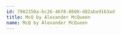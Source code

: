 ```yaml
---
id: 7982350a-bc26-46f8-8608-d82abe9163ad
title: McQ by Alexander McQueen
name: McQ by Alexander McQueen
---
```

